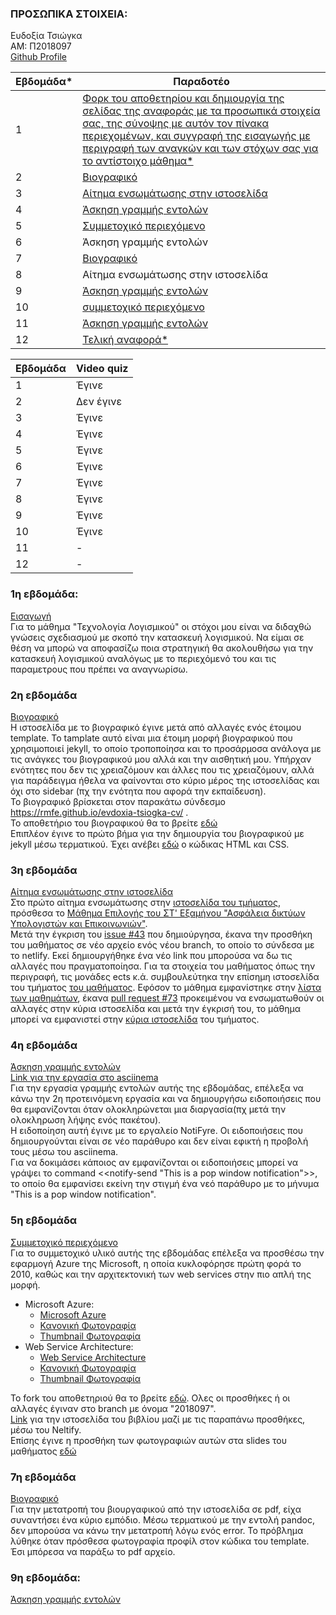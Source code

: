 
### ΠΡΟΣΩΠΙΚΑ ΣΤΟΙΧΕΙΑ:
 Ευδοξία Τσιώγκα <br>
 ΑΜ: Π2018097 <br>
[Github Profile](https://github.com/rmfe)

| Εβδομάδα* | Παραδοτέο |
| --- | --- |
| 1 | <a href="#P1"> Φορκ του αποθετηρίου και δημιουργία της σελίδας της αναφοράς με τα προσωπικά στοιχεία σας, της σύνοψης με αυτόν τον πίνακα περιεχομένων, και συγγραφή της εισαγωγής με περιγραφή των αναγκών και των στόχων σας για το αντίστοιχο μάθημα* </a>|
| 2 | <a href="#P2"> Bιογραφικό </a>|
| 3 | <a href="#P3"> Αίτημα ενσωμάτωσης στην ιστοσελίδα </a>|
| 4 | <a href="#P4"> Άσκηση γραμμής εντολών </a>|
| 5 | <a href="#P5"> Συμμετοχικό περιεχόμενο </a>|
| 6 |  Άσκηση γραμμής εντολών |
| 7 | <a href="#P7"> Βιογραφικό </a>|
| 8 |  Αίτημα ενσωμάτωσης στην ιστοσελίδα |
| 9 | <a href="#P9"> Άσκηση γραμμής εντολών </a>|
| 10 | <a href="#P10"> συμμετοχικό περιεχόμενο </a>|
| 11 | <a href="#P11"> Άσκηση γραμμής εντολών </a>|
| 12 | <a href="#P12"> Τελική αναφορά* </a>|

| Εβδομάδα | Video quiz |
| --- | --- |
| 1 | Έγινε |
| 2 | Δεν έγινε|
| 3 | Έγινε |
| 4 | Έγινε |
| 5 | Έγινε |
| 6 | Έγινε |
| 7 | Έγινε |
| 8 | Έγινε |
| 9 | Έγινε |
| 10 | Έγινε |
| 11 | - |
| 12 | - |



### **<a name="P1">1η εβδομάδα:</a>**</br>
<ins> Εισαγωγή </ins> <br>
Για το μάθημα "Τεχνολογία Λογισμικού" οι στόχοι μου είναι να διδαχθώ γνώσεις σχεδιασμού με σκοπό την κατασκευή λογισμικού. 
Να είμαι σε θέση να μπορώ να αποφασίζω ποια στρατηγική θα ακολουθήσω για την κατασκευή λογισμικού αναλόγως με το περιεχόμενό του 
και τις παραμετρους που πρέπει να αναγνωρίσω.


### **<a name="P2">2η εβδομάδα</a>**<br/>
<ins> Βιογραφικό </ins> <br>
Η ιστοσελίδα με το βιογραφικό έγινε μετά από αλλαγές ενός έτοιμου template. Το tamplate αυτό είναι μια έτοιμη μορφή βιογραφικού που χρησιμοποιεί jekyll, το οποίο τροποποίησα και το προσάρμοσα ανάλογα με τις ανάγκες του βιογραφικού μου αλλά και την αισθητική μου. Υπήρχαν ενότητες που δεν τις χρειαζόμουν και άλλες που τις χρειαζόμουν, αλλά για παράδειγμα ήθελα να φαίνονται στο κύριο μέρος της ιστοσελίδας και όχι στο sidebar (πχ την ενότητα που αφορά την εκπαίδευση).  
Το βιογραφικό βρίσκεται στον παρακάτω σύνδεσμο https://rmfe.github.io/evdoxia-tsiogka-cv/ . </br>
Το αποθετήριο του βιογραφικού θα το βρείτε [εδώ](https://github.com/rmfe/evdoxia-tsiogka-cv) </br>
Επιπλέον έγινε το πρώτο βήμα για την δημιουργία του βιογραφικού με jekyll μέσω τερματικού. Έχει ανέβει [εδώ](https://github.com/rmfe/cv-html-css) ο κώδικας HTML και CSS.</br>

### **<a name="P3">3η εβδομάδα</a>**<br/>
<ins> Αίτημα ενσωμάτωσης στην ιστοσελίδα </ins> <br>
Στο πρώτο αίτημα ενσωμάτωσης στην [ιστοσελίδα του τμήματος](https://epic-hamilton-da9ac8.netlify.app/), πρόσθεσα το [Μάθημα Επιλογής του ΣΤ' Εξαμήνου "Ασφάλεια δικτύων Υπολογιστών και Επικοινωνιών"](https://epic-hamilton-da9ac8.netlify.app/courses/ccns/).</br>
Μετά την έγκριση του [issue #43](https://github.com/ioniodi/sitegr/issues/43) που δημιούργησα, έκανα την προσθήκη του μαθήματος σε νέο αρχείο ενός νέου branch, το οποίο το σύνδεσα με το netlify. Εκεί δημιουργήθηκε ένα νέο link που μπορούσα να δω τις αλλαγές που πραγματοποίησα. Για τα στοιχεία του μαθήματος όπως την περιγραφή, τις μονάδες ects κ.ά. συμβουλεύτηκα την επίσημη ιστοσελίδα του τμήματος [του μαθήματος](https://di.ionio.gr/gr/studies/undergraduate-studies/courses/747/). Εφόσον το μάθημα εμφανίστηκε στην [λίστα των μαθημάτων](https://stupefied-johnson-a90660.netlify.app/courses/#%CE%BC%CE%B1%CE%B8%CE%AE%CE%BC%CE%B1%CF%84%CE%B1-%CE%B5%CF%80%CE%B9%CE%BB%CE%BF%CE%B3%CE%AE%CF%82-4), έκανα [pull request #73](https://github.com/ioniodi/sitegr/pull/73) προκειμένου να ενσωματωθούν οι αλλαγές στην κύρια ιστοσελίδα και μετά την έγκρισή του, το μάθημα μπορεί να εμφανιστεί στην [κύρια ιστοσελίδα](https://epic-hamilton-da9ac8.netlify.app/courses/#%CE%BC%CE%B1%CE%B8%CE%AE%CE%BC%CE%B1%CF%84%CE%B1-%CE%B5%CF%80%CE%B9%CE%BB%CE%BF%CE%B3%CE%AE%CF%82-4) του τμήματος.


### **<a name="P4">4η εβδομάδα</a>**<br/>
<ins> Άσκηση γραμμής εντολών </ins> <br>
[Link για την εργασία στο asciinema](https://asciinema.org/a/398949) </br>
Για την εργασία γραμμής εντολών αυτής της εβδομάδας, επέλεξα να κάνω την 2η προτεινόμενη εργασία και να δημιουργήσω ειδοποιήσεις που θα εμφανίζονται όταν ολοκληρώνεται μια διαργασία(πχ μετά την ολοκληρωση λήψης ενός πακέτου). </br>
Η ειδοποίηση αυτή έγινε με το εργαλείο NotiFyre. Οι ειδοποιήσεις που δημιουργούνται είναι σε νέο παράθυρο και δεν είναι εφικτή η προβολή τους μέσω του asciinema.</br>
Για να δοκιμάσει κάποιος αν εμφανίζονται οι ειδοποιήσεις μπορεί να γράψει το command <<notify-send "This is a pop window notification">>, το οποίο θα εμφανίσει εκείνη την στιγμή ένα νεό παράθυρο με το μήνυμα "This is a pop window notification".</br>


### **<a name="P5">5η εβδομάδα</a>**<br/>
<ins> 	Συμμετοχικό περιεχόμενο </ins> <br>
Για το συμμετοχικό υλικό αυτής της εβδομάδας επέλεξα να προσθέσω την εφαρμογή Azure της Microsoft, η οποία κυκλοφόρησε πρώτη φορά το 2010, καθώς και την αρχιτεκτονική των web services στην πιο απλή της μορφή.  

- Microsoft Azure:
  - [Microsoft Azure](https://github.com/rmfe/_gallery/blob/2018097/microsoft-azure.md)
  - [Κανονική Φωτογραφία](https://github.com/rmfe/images/blob/2018097/microsoft-azure.jpg)
  - [Thumbnail Φωτογραφία](https://github.com/rmfe/images/blob/2018097/microsoft-azure-thumb.jpg)
- Web Service Architecture:
  - [Web Service Architecture](https://github.com/rmfe/_gallery/blob/2018097/web-service-architecture.md)
  - [Κανονική Φωτογραφία](https://github.com/rmfe/images/blob/2018097/web-service-architecture.jpg)
  - [Thumbnail Φωτογραφία](https://github.com/rmfe/images/blob/2018097/web-service-architecture-thumb.jpg) <br>

Το fork του αποθετηριού θα το βρείτε [εδώ](https://github.com/rmfe/site/tree/2018097). Ολες οι προσθήκες ή οι αλλαγές έγιναν στο branch με όνομα "2018097".<br>
[Link](https://compassionate-ride-87be7c.netlify.app) για την ιστοσελίδα του βιβλίου μαζί με τις παραπάνω προσθήκες, μέσω του Neltify. </br>
Επίσης έγινε η προσθήκη των φωτογραφιών αυτών στα slides του μαθήματος [εδώ](https://github.com/rmfe/site/blob/2018097/_slides/tools.md)

### **<a name="P7">7η εβδομάδα</a>**<br/>
<ins> Βιογραφικό </ins> <br>
Για την μετατροπή του βιουργαφικού από την ιστοσελίδα σε pdf, είχα συναντήσει ένα κύριο εμπόδιο. Μέσω τερματικού με την εντολή pandoc, δεν μπορούσα να κάνω την μετατροπή λόγω ενός error. Το πρόβλημα λύθηκε όταν πρόσθεσα φωτογραφία προφίλ στον κώδικα του template. Έσι μπόρεσα να παράξω το pdf αρχείο.


### **<a name="P9">9η εβδομάδα:</a>** </br>
<ins> Άσκηση γραμμής εντολών </ins> <br>

